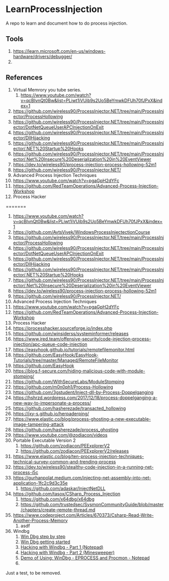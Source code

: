 # LearnProcessInjection
A repo to learn and document how to do process injection.  

## Tools
1. https://learn.microsoft.com/en-us/windows-hardware/drivers/debugger/
2. 

## References

1. Virtual Memrory you tube series. 
   1. https://www.youtube.com/watch?v=qcBIvnQt0Bw&list=PLiwt1iVUib9s2Uo5BeYmwkDFUh70fJPxX&index=1
2. https://github.com/wireless90/ProcessInjector.NET/tree/main/ProcessInjector/ProcessHollowing
3. https://github.com/wireless90/ProcessInjector.NET/tree/main/ProcessInjector/DotNetQueueUserAPCInjectionOnExit
4. https://github.com/wireless90/ProcessInjector.NET/tree/main/ProcessInjector/DllHijacking
5. https://github.com/wireless90/ProcessInjector.NET/tree/main/ProcessInjector/.NET%20Startup%20Hooks
6. https://github.com/wireless90/ProcessInjector.NET/tree/main/ProcessInjector/.Net%20Insecure%20Deserialization%20in%20EventViewer
7. https://dev.to/wireless90/process-injection-process-hollowing-52m1
8. https://github.com/wireless90/ProcessInjector.NET/
9.  Advanced Process Injection Techniques
   1. https://www.youtube.com/watch?v=pgaGpH2dYFc
   2. https://github.com/RedTeamOperations/Advanced-Process-Injection-Workshop
10. Process Hacker

=======
1. https://www.youtube.com/watch?v=qcBIvnQt0Bw&list=PLiwt1iVUib9s2Uo5BeYmwkDFUh70fJPxX&index=1
2. https://github.com/AvtsVivek/WindowsProcessInjectectionCourse
3. https://github.com/wireless90/ProcessInjector.NET/tree/main/ProcessInjector/ProcessHollowing
4. https://github.com/wireless90/ProcessInjector.NET/tree/main/ProcessInjector/DotNetQueueUserAPCInjectionOnExit
5. https://github.com/wireless90/ProcessInjector.NET/tree/main/ProcessInjector/DllHijacking
6. https://github.com/wireless90/ProcessInjector.NET/tree/main/ProcessInjector/.NET%20Startup%20Hooks
7. https://github.com/wireless90/ProcessInjector.NET/tree/main/ProcessInjector/.Net%20Insecure%20Deserialization%20in%20EventViewer
8. https://dev.to/wireless90/process-injection-process-hollowing-52m1
9. https://github.com/wireless90/ProcessInjector.NET/
10. Advanced Process Injection Techniques
   1. https://www.youtube.com/watch?v=pgaGpH2dYFc
   2. https://github.com/RedTeamOperations/Advanced-Process-Injection-Workshop
11. Process Hacker
   1. https://processhacker.sourceforge.io/index.php
   2. https://github.com/winsiderss/systeminformer/releases
11. https://www.ired.team/offensive-security/code-injection-process-injection/apc-queue-code-injection
12. https://easyhook.github.io/tutorials/remotefilemonitor.html
13. https://github.com/EasyHook/EasyHook-Tutorials/tree/master/Managed/RemoteFileMonitor
14. https://github.com/EasyHook
15. https://blog.f-secure.com/hiding-malicious-code-with-module-stomping/
16. https://github.com/WithSecureLabs/ModuleStomping
17. https://github.com/m0n0ph1/Process-Hollowing
18. https://github.com/3gstudent/Inject-dll-by-Process-Doppelganging
19. https://hshrzd.wordpress.com/2017/12/18/process-doppelganging-a-new-way-to-impersonate-a-process/
20. https://github.com/hasherezade/transacted_hollowing
21. https://jxy-s.github.io/herpaderping/
22. https://www.elastic.co/blog/process-ghosting-a-new-executable-image-tampering-attack
23. https://github.com/hasherezade/process_ghosting
24. https://www.youtube.com/@zodiacon/videos
25. Portable Executable Version 2
    1.  https://github.com/zodiacon/PEExplorerV2
    2.  https://github.com/zodiacon/PEExplorerV2/releases
26. https://www.elastic.co/blog/ten-process-injection-techniques-technical-survey-common-and-trending-process
27. https://dev.to/wireless90/stealthy-code-injection-in-a-running-net-process-i5c
28. https://gurhanpolat.medium.com/injecting-net-assembly-into-net-application-1fc2c9d3c35e
    1.  https://github.com/adaskar/InjectNetDLL
29. https://github.com/tasox/CSharp_Process_Injection
    1.  https://github.com/x64dbg/x64dbg
    2.  https://github.com/trustedsec/SysmonCommunityGuide/blob/master/chapters/create-remote-thread.md
30. https://www.codeproject.com/Articles/670373/Csharp-Read-Write-Another-Process-Memory
    1.  asdf
31. Windbg
    1.  [Win Dbg step by step](https://www.makeuseof.com/windbg-windows-10-guide/)
    2.  [Win Dbg getting started](https://learn.microsoft.com/en-us/windows-hardware/drivers/debugger/getting-started-with-windbg)
    3.  [Hacking with Windbg - Part 1 (Notepad)](https://www.codeproject.com/Articles/1276860/Hacking-with-Windbg-Part-1-Notepad)
    4.  [Hacking with Windbg - Part 2 (Minesweeper)](https://www.codeproject.com/Articles/5361560/Hacking-with-Windbg-Part-2-Minesweeper)
    5.  [Demo of Using: WinDbg - EPROCESS and Procmon - Notepad](https://www.youtube.com/watch?v=L0hmlPEsf_Y)
    6.  



Just a test, to be removed.


